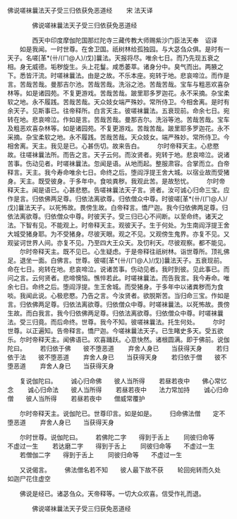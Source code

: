   佛说嗟袜曩法天子受三归依获免恶道经
　　宋 法天译




　　　　佛说嗟袜曩法天子受三归依获免恶道经

　　　　西天中印度摩伽陀国那烂陀寺三藏传教大师赐紫沙门臣法天奉　诏译
　　如是我闻。一时世尊。在舍卫国。祇树林给孤独园。与大苾刍众俱。是时有一天子。名嗟[革*(卄/(ㄇ@人)/戊)]曩法。天报将尽。唯余七日。而乃先现五衰之相。身无威德。垢秽旋生。头上花鬘。咸悉萎萃。诸身分中。臭气而出。两腋之下。悉皆汗流。时嗟袜曩法。由是之故。不乐本座。宛转于地。悲哀啼泣。而作是言。苦哉苦哉。曼那吉尔池。苦哉苦哉。洗浴之池。苦哉苦哉。宝车与粗恶欢喜杂林等。如是诸园苑。不复更游戏。苦哉苦哉。跛里耶多罗迦花。永不采摘。杂宝柔软之地。永不履践。苦哉苦哉。天众妓女端严殊妙。常所侍卫。今相舍离。是时有余天子。见斯事已。往帝释所。白言天主。彼嗟袜曩法。五衰现前。命余七日。宛转在地。悲哀啼泣。作如是言。苦哉苦哉。曼那吉尔。洗浴等池。苦哉苦哉。宝车及粗恶欢喜杂林等。如是诸园苑。不复更游戏。苦哉苦哉。跛里耶多罗迦花。永不采摘。杂宝柔软之地。永不履践。苦哉苦哉。天众妓女。端严殊妙。常所侍卫。今相舍离。天主。我见是已。心甚伤切。故来告白。
　　尔时帝释天主。心悲愍故。往嗟袜曩法所。而告之言。天子云何。而汝贤者。宛转于地。悲哀啼泣。说诸苦事。伤动见者。时嗟袜曩法。忽闻是语。从地而起。整服肃容。合掌而立。白帝释言。天主。我今寿命唯余七日。命终之后。堕阎浮提王舍大城。以宿业故而受猪身。天主。既受彼身。于多年中。食啖粪秽。我观此苦。是故愁忧。
　　尔时帝释天主。闻是语已。心甚悲愍。告嗟袜曩法天子言。贤者。汝可诚心归命三宝。应作是言。归依佛两足尊。归依法离欲尊。归依僧众中尊。时彼嗟[革*(卄/(ㄇ@人)/戊)]曩法天子。以死怖故。畏傍生故。白帝释言。憍尸迦。我今归依佛两足尊。归依法离欲尊。归依僧众中尊。时彼天子。受三归已心不间断。以至命终。诸天之法。下智有见。不能观上。时帝释天主。观彼天子。生于何处。为生南阎浮提王舍大城受猪身耶。为不受猪身。尽彼天眼。观之不见。又观傍生鬼界。亦复不见。又观娑诃世界人间。亦复不见。乃至四大王众天。及忉利天。尽彼观察。都不能见。
　　尔时帝释天主。既不见已。心生疑虑。于是帝释往祇树林。诣世尊所。顶礼佛足。退坐一面。白佛言。世尊。彼嗟[革*(卄/(ㄇ@人)/戊)]曩法天子。五衰现前。命在七日。宛转在地。悲哀啼泣。说诸苦事。伤动见者。我时到彼。见此事已。而问之言。云何贤者。悲啼懊恼。憔悴若此。时嗟袜曩法。而告我言。我今寿命。唯余七日。命终之后。堕阎浮提。生王舍城。而受猪身。于多年中以诸粪秽而为食啖。我闻此说。心极悲愍。乃告之言。今汝贤者。欲脱斯苦。当归命三宝。作如是言。归依佛两足尊。归依法离欲尊。归依僧众中尊。时嗟袜曩法。以死怖故。畏傍生故。而白我言。我今归依佛两足尊。归依法离欲尊。归依僧众中尊。时嗟袜曩法。受三归竟。而后命终。世尊。我今不知。彼嗟袜曩法。托生何处。
　　尔时世尊。以正遍知。告帝释言。憍尸迦。今嗟袜曩法天子。已生睹史多天。受五欲乐。尔时帝释天主。闻佛语已。欢喜踊跃。心意快然。诸根圆满。即于佛前。说伽陀曰。
　　若归依于佛　　彼不堕恶道
　　弃舍人身已　　当获得天身
　　若归依于法　　彼不堕恶道
　　弃舍人身已　　当获得天身
　　若归依于僧　　彼不堕恶道
　　弃舍人身已　　当获得天身

　　复说伽陀曰。
　　诚心归命佛　　彼人当所得
　　若昼若夜中　　佛心常忆念
　　诚心归命法　　彼人当所得
　　若昼若夜中　　法力常加持
　　诚心归命僧　　彼人当所得
　　若昼若夜中　　僧威常覆护

　　尔时帝释天主。说伽陀已。世尊印言。如是如是。
　　归命佛法僧　　定不堕恶道
　　弃舍人身已　　当获得天身

　　尔时世尊。说伽陀曰。
　　若佛陀二字　　得到于舌上
　　同彼归命等　　不虚过一生
　　若达磨二字　　得到于舌上
　　同彼归命等　　不虚过一生
　　若僧伽二字　　得到于舌上
　　同彼归命等　　不虚过一生

　　又说偈言。
　　佛法僧名若不知　　彼人最下故不获
　　轮回宛转而久处　　如迦尸花住虚空

　　佛说是经已。诸苾刍众。天帝释等。一切大众欢喜。信受作礼而退。

　　　　佛说嗟袜曩法天子受三归获免恶道经


